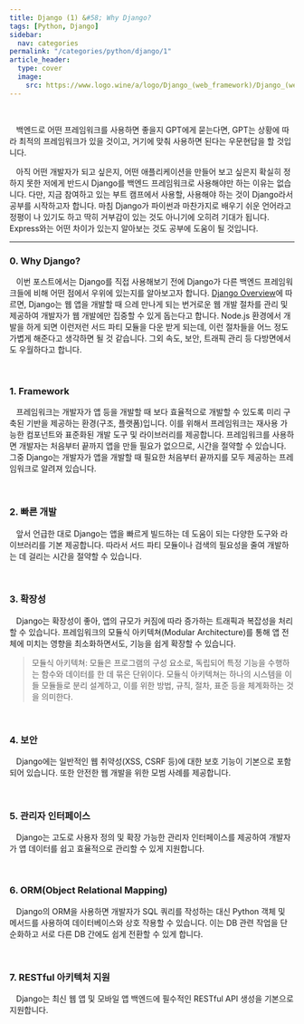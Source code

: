 ```yaml
---
title: Django (1) &#58; Why Django?
tags: [Python, Django]
sidebar:
  nav: categories
permalink: "/categories/python/django/1"
article_header:
  type: cover
  image:
    src: https://www.logo.wine/a/logo/Django_(web_framework)/Django_(web_framework)-Logo.wine.svg
---
```


<!--more-->

<br/>

&nbsp;&nbsp; 백엔드로 어떤 프레임워크를 사용하면 좋을지 GPT에게 묻는다면, GPT는 상황에 따라 최적의 프레임워크가 있을 것이고, 거기에 맞춰 사용하면 된다는 우문현답을 할 것입니다.

&nbsp;&nbsp; 아직 어떤 개발자가 되고 싶은지, 어떤 애플리케이션을 만들어 보고 싶은지 확실히 정하지 못한 저에게 반드시 Django를 백엔드 프레임워크로 사용해야만 하는 이유는 없습니다. 다만, 지금 참여하고 있는 부트 캠프에서 사용할, 사용해야 하는 것이 Django라서 공부를 시작하고자 합니다. 마침 Django가 파이썬과 마찬가지로 배우기 쉬운 언어라고 정평이 나 있기도 하고 딱히 거부감이 있는 것도 아니기에 오히려 기대가 됩니다. Express와는 어떤 차이가 있는지 알아보는 것도 공부에 도움이 될 것입니다.

---

### 0. Why Django?

&nbsp;&nbsp; 이번 포스트에서는 Django를 직접 사용해보기 전에 Django가 다른 백엔드 프레임워크들에 비해 어떤 점에서 우위에 있는지를 알아보고자 합니다. [Django Overview](https://www.djangoproject.com/start/overview/)에 따르면, Django는 웹 앱을 개발할 때 으레 만나게 되는 번거로운 웹 개발 절차를 관리 및 제공하여 개발자가 웹 개발에만 집중할 수 있게 돕는다고 합니다. Node.js 환경에서 개발을 하게 되면 이런저런 서드 파티 모듈을 다운 받게 되는데, 이런 절차들을 어느 정도 가볍게 해준다고 생각하면 될 것 같습니다. 그외 속도, 보안, 트래픽 관리 등 다방면에서도 우월하다고 합니다.

<br/>

### 1. Framework

&nbsp;&nbsp; 프레임워크는 개발자가 앱 등을 개발할 때 보다 효율적으로 개발할 수 있도록 미리 구축된 기반을 제공하는 환경(구조, 플랫폼)입니다. 이를 위해서 프레임워크는 재사용 가능한 컴포넌트와 표준화된 개발 도구 및 라이브러리를 제공합니다. 프레임워크를 사용하면 개발자는 처음부터 끝까지 앱을 만들 필요가 없으므로, 시간을 절약할 수 있습니다. 그중 Django는 개발자가 앱을 개발할 때 필요한 처음부터 끝까지를 모두 제공하는 프레임워크로 알려져 있습니다.

<br/>

### 2. 빠른 개발

&nbsp;&nbsp; 앞서 언급한 대로 Django는 앱을 빠르게 빌드하는 데 도움이 되는 다양한 도구와 라이브러리를 기본 제공합니다. 따라서 서드 파티 모듈이나 검색의 필요성을 줄여 개발하는 데 걸리는 시간을 절약할 수 있습니다.

<br/>

### 3. 확장성

&nbsp;&nbsp; Django는 확장성이 좋아, 앱의 규모가 커짐에 따라 증가하는 트래픽과 복잡성을 처리할 수 있습니다. 프레임워크의 모듈식 아키텍쳐(Modular Architecture)를 통해 앱 전체에 미치는 영향을 최소화하면서도, 기능을 쉽게 확장할 수 있습니다.

> 모듈식 아키텍쳐: 모듈은 프로그램의 구성 요소로, 독립되어 특정 기능을 수행하는 함수와 데이터를 한 데 묶은 단위이다. 모듈식 아키텍쳐는 하나의 시스템을 이들 모듈들로 분리 설계하고, 이를 위한 방법, 규칙, 절차, 표준 등을 체계화하는 것을 의미한다.

<br/>

### 4. 보안

&nbsp;&nbsp; Django에는 일반적인 웹 취약성(XSS, CSRF 등)에 대한 보호 기능이 기본으로 포함되어 있습니다. 또한 안전한 웹 개발을 위한 모범 사례를 제공합니다.

<br/>

### 5. 관리자 인터페이스

&nbsp;&nbsp; Django는 고도로 사용자 정의 및 확장 가능한 관리자 인터페이스를 제공하여 개발자가 앱 데이터를 쉽고 효율적으로 관리할 수 있게 지원합니다.

<br/>

### 6. ORM(Object Relational Mapping)

&nbsp;&nbsp; Django의 ORM을 사용하면 개발자가 SQL 쿼리를 작성하는 대신 Python 객체 및 메서드를 사용하여 데이터베이스와 상호 작용할 수 있습니다. 이는 DB 관련 작업을 단순화하고 서로 다른 DB 간에도 쉽게 전환할 수 있게 합니다.

<br/>

### 7. RESTful 아키텍처 지원

&nbsp;&nbsp; Django는 최신 웹 앱 및 모바일 앱 백엔드에 필수적인 RESTful API 생성을 기본으로 지원합니다.
